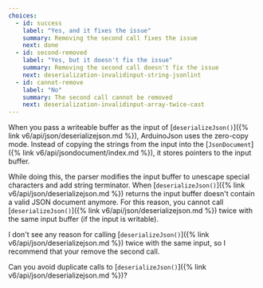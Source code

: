 ```yaml
---
choices:
  - id: success
    label: "Yes, and it fixes the issue"
    summary: Removing the second call fixes the issue
    next: done
  - id: second-removed
    label: "Yes, but it doesn't fix the issue"
    summary: Removing the second call doesn't fix the issue
    next: deserialization-invalidinput-string-jsonlint
  - id: cannot-remove
    label: "No"
    summary: The second call cannot be removed
    next: deserialization-invalidinput-array-twice-cast
---
```


When you pass a writeable buffer as the input of [`deserializeJson()`]({% link v6/api/json/deserializejson.md %}), ArduinoJson uses the zero-copy mode. Instead of copying the strings from the input into the [`JsonDocument`]({% link v6/api/jsondocument/index.md %}), it stores pointers to the input buffer.

While doing this, the parser modifies the input buffer to unescape special characters and add string terminator.
When [`deserializeJson()`]({% link v6/api/json/deserializejson.md %}) returns the input buffer doesn't contain a valid JSON document anymore.
For this reason, you cannot call [`deserializeJson()`]({% link v6/api/json/deserializejson.md %}) twice with the same input buffer (if the input is writable).

I don't see any reason for calling [`deserializeJson()`]({% link v6/api/json/deserializejson.md %}) twice with the same input, so I recommend that your remove the second call.

Can you avoid duplicate calls to [`deserializeJson()`]({% link v6/api/json/deserializejson.md %})?
